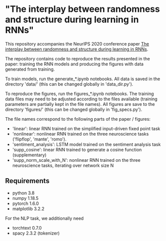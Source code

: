 # "The interplay between randomness and structure during learning in RNNs"

This repository accompanies the NeurIPS 2020 conference paper [The interplay between randomness and structure during learning in RNNs](https://arxiv.org/abs/2006.11036). 

The repository contains code to reproduce the results presented in the paper: training the RNN models and producing the figures with data generated from training. 

To train models, run the generate_\*.ipynb notebooks. All data is saved in the directory 'data/' (this can be changed globally in 'data_dir.py').

To reproduce the figures, run the figures_\*.ipynb notebooks. The training data files may need to be adjusted according to the files available (training parameters are partially kept in the file names). All figures are save to the directory 'figures/' (this can be changed globally in 'fig_specs.py').

The file names correspond to the following parts of the paper / figures:
* 'linear': linear RNN trained on the simplified input-driven fixed point task
* 'nonlinear': nonlinear RNN trained on the three neuroscience tasks ('flipflop', 'mante', 'romo').
* 'sentiment_analysis': LSTM model trained on the sentiment analysis task
* 'supp_cosine': linear RNN trained to generate a cosine function (supplementary)
* 'supp_norm_scale_with_N': nonlinear RNN trained on the three neuroscience tasks, iterating over network size N

## Requirements

* python 3.8
* numpy 1.18.5
* pytorch 1.6.0
* matplotlib 3.2.2

For the NLP task, we additionally need

* torchtext 0.7.0
* spacy 2.3.2 (tokenizer)

